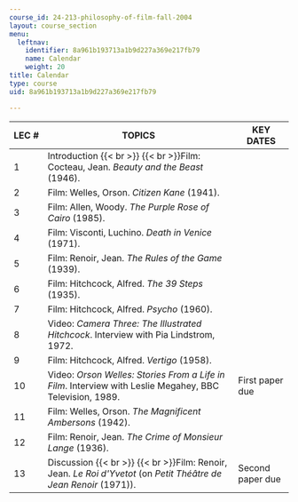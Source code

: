 ```yaml
---
course_id: 24-213-philosophy-of-film-fall-2004
layout: course_section
menu:
  leftnav:
    identifier: 8a961b193713a1b9d227a369e217fb79
    name: Calendar
    weight: 20
title: Calendar
type: course
uid: 8a961b193713a1b9d227a369e217fb79

---
```


| LEC # | TOPICS | KEY DATES |
| --- | --- | --- |
| 1 | Introduction  {{< br >}}  {{< br >}}Film: Cocteau, Jean. _Beauty and the Beast_ (1946). | &nbsp; |
| 2 | Film: Welles, Orson. _Citizen Kane_ (1941). | &nbsp; |
| 3 | Film: Allen, Woody. _The Purple Rose of Cairo_ (1985). | &nbsp; |
| 4 | Film: Visconti, Luchino. _Death in Venice_ (1971). | &nbsp; |
| 5 | Film: Renoir, Jean. _The Rules of the Game_ (1939). | &nbsp; |
| 6 | Film: Hitchcock, Alfred. _The 39 Steps_ (1935). | &nbsp; |
| 7 | Film: Hitchcock, Alfred. _Psycho_ (1960). | &nbsp; |
| 8 | Video: _Camera Three: The Illustrated_ _Hitchcock_. Interview with Pia Lindstrom, 1972. | &nbsp; |
| 9 | Film: Hitchcock, Alfred. _Vertigo_ (1958). | &nbsp; |
| 10 | Video: _Orson Welles: Stories From a Life in Film_. Interview with Leslie Megahey, BBC Television, 1989. | First paper due |
| 11 | Film: Welles, Orson. _The Magnificent Ambersons_ (1942). | &nbsp; |
| 12 | Film: Renoir, Jean. _The Crime of Monsieur Lange_ (1936). | &nbsp; |
| 13 | Discussion  {{< br >}}  {{< br >}}Film: Renoir, Jean. _Le Roi d'Yvetot_ (on _Petit Théâtre de Jean Renoir_ (1971)). | Second paper due